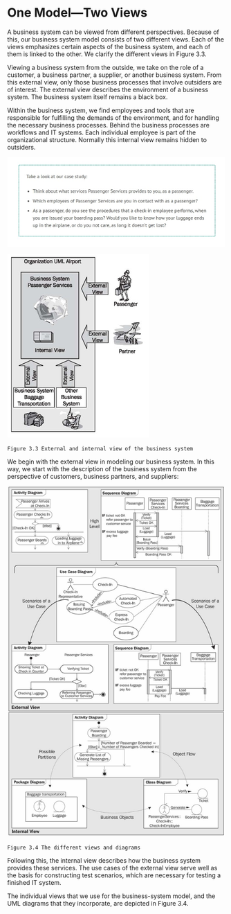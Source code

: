 # One Model—Two Views

A business system can be viewed from different perspectives. Because of this, our business system model consists of two different views. Each of the views emphasizes certain aspects of the business system, and each of them is linked to the other. We clarify the different views in Figure 3.3.

Viewing a business system from the outside, we take on the role of a customer, a business partner, a supplier, or another business system. From this external view, only those business processes that involve outsiders are of interest. The external view describes the environment of a business system. The business system itself remains a black box.

Within the business system, we find employees and tools that are responsible for fulfilling the demands of the environment, and for handling the necessary business processes. Behind the business processes are workflows and IT systems. Each individual employee is part of the organizational structure. Normally this internal view remains hidden to outsiders.

![Scene_1](images/Scene_1.jpg)

![External_View](images/External_View.jpg)

	Figure 3.3 External and internal view of the business system

We begin with the external view in modeling our business system. In this way, we start with the description of the business system from the perspective of customers, business partners, and suppliers:

![Different_View](images/Different_View.jpg)

	Figure 3.4 The different views and diagrams

Following this, the internal view describes how the business system provides these services. The use cases of the external view serve well as the basis for constructing test scenarios, which are necessary for testing a finished IT system.

The individual views that we use for the business-system model, and the UML diagrams that they incorporate, are depicted in Figure 3.4.

